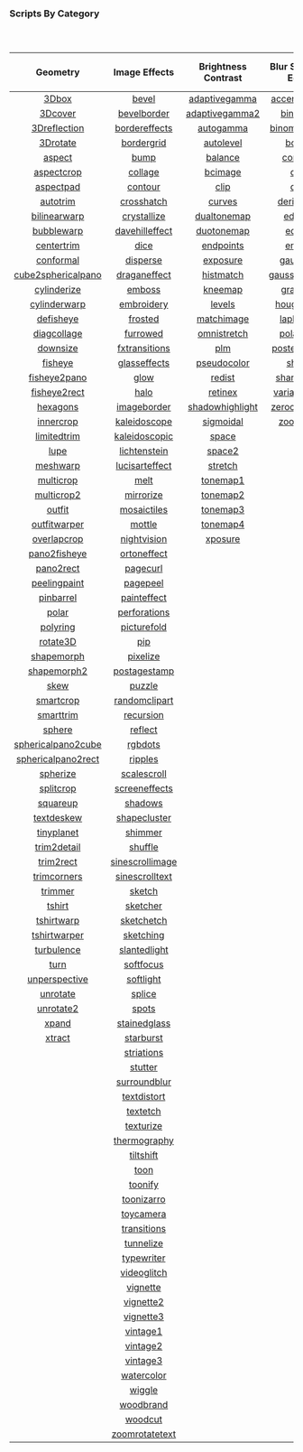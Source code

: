 ### **Scripts By Category**    

### &nbsp;    

| **Geometry**| **Image**  **Effects**| **Brightness**  **Contrast**| **Blur**  **Sharpen**  **Edge**| **Color**| **Threshold**  **Segment**| **Noise**  **Addition**  **Removal**| **Fourier**  **Transform**| **Miscellaneous**  **Utilities**   |  
|:---:|:---:|:---:|:---:|:---:|:---:|:---:|:---:|:---:|  
| [3Dbox ][1]| [bevel ][2]| [adaptivegamma ][3]| [accentedges ][4]| [anglegradient ][5]| [2colorthresh ][6]| [denoise ][7]| [camerablur ][8]| [3Dtext ][9]  |  
| [3Dcover ][10]| [bevelborder ][11]| [adaptivegamma2 ][12]| [binomial ][13]| [autocolor ][14]| [fuzzythresh ][15]| [filmgrain ][16]| [cameradeblur ][17]| [adjoin ][18]  |  
| [3Dreflection ][19]| [bordereffects ][20]| [autogamma ][21]| [binomialedge ][22]| [autotone ][23]| [isodatathresh ][24]| [isonoise ][25]| [cepstrum ][26]| [autocaption ][27]  |  
| [3Drotate ][28]| [bordergrid ][29]| [autolevel ][30]| [bokeh ][31]| [autotone2 ][32]| [kapurthresh ][33]| [kuwahara ][34]| [dotproductcorr ][35]| [autolabel ][36]  |  
| [aspect ][37]| [bump ][38]| [balance ][39]| [corners ][40]| [autowhite ][41]| [kmeansthresh ][42]| [morphology ][43]| [fftconvol ][44]| [bumptext ][45]  |  
| [aspectcrop ][46]| [collage ][47]| [bcimage ][48]| [dog ][49]| [color2alpha ][50]| [localthresh ][51]| [noisecleaner ][52]| [fftdeconvol ][53]| [captcha ][54]  |  
| [aspectpad ][55]| [contour ][56]| [clip ][57]| [dog ][49]| [color2gray ][58]| [otsuthresh ][59]| [perlin ][60]| [fftfilter ][61]| [cartoon ][62]  |  
| [autotrim ][63]| [crosshatch ][64]| [curves ][65]| [derivative ][66]| [coloration ][67]| [ptilethresh ][68]| [statsfilt ][69]| [normcrosscorr ][70]| [chrome ][71]  |  
| [bilinearwarp ][72]| [crystallize ][73]| [dualtonemap ][74]| [edgefx ][75]| [colorbalance ][76]| [rangethresh ][77]| &nbsp;| [notch ][78]| [cone][79]  |  
| [bubblewarp ][80]| [davehilleffect ][81]| [duotonemap ][82]| [edges ][83]| [colorbalance2 ][84]| [sahoothresh ][85]| &nbsp;| [phasecorr ][86]| [cosinebell ][87]  |  
| [centertrim ][88]| [dice ][89]| [endpoints ][90]| [enrich ][91]| [colorboost ][92]| [separate ][93]| &nbsp;| [rmsecorr ][94]| [cumhist ][95]  |  
| [conformal ][96]| [disperse ][97]| [exposure ][98]| [gaussian ][99]| [colorcells ][100]| [textcleaner ][101]| &nbsp;| [spectrum ][102]| [entropy ][103]  |  
| [cube2sphericalpano ][104]| [draganeffect ][105]| [histmatch ][106]| [gaussianedge ][107]| [colorconverter ][108]| [trianglethresh ][109]| &nbsp;| &nbsp;| [feather ][110]  |  
| [cylinderize ][111]| [emboss ][112]| [kneemap ][113]| [gradient ][114]| [colorcoords ][115]| [whiteboard ][116]| &nbsp;| &nbsp;| [flicker ][117]  |  
| [cylinderwarp ][118]| [embroidery ][119]| [levels ][120]| [houghlines ][121]| [colorfilter ][122]| &nbsp;| &nbsp;| &nbsp;| [flickerchannel ][123]  |  
| [defisheye ][124]| [frosted ][125]| [matchimage ][126]| [laplacian ][127]| [colorfulness ][128]| &nbsp;| &nbsp;| &nbsp;| [grid ][129]  |  
| [diagcollage ][130]| [furrowed ][131]| [omnistretch ][132]| [polarblur ][133]| [colorglow ][134]| &nbsp;| &nbsp;| &nbsp;| [hamming ][135]  |  
| [downsize ][136]| [fxtransitions ][137]| [plm ][138]| [posteredges ][139]| [colorspectrum ][140]| &nbsp;| &nbsp;| &nbsp;| [histcompare ][141]  |  
| [fisheye ][142]| [glasseffects ][143]| [pseudocolor ][144]| [sharp ][145]| [colortemp ][146]| &nbsp;| &nbsp;| &nbsp;| [histog ][147]  |  
| [fisheye2pano ][148]| [glow ][149]| [redist ][150]| [sharpedge ][151]| [colortoning ][152]| &nbsp;| &nbsp;| &nbsp;| [interleave ][153]  |  
| [fisheye2rect ][154]| [halo ][155]| [retinex ][156]| [variableblur ][157]| [dominantcolor ][158]| &nbsp;| &nbsp;| &nbsp;| [interweave ][159]  |  
| [hexagons ][160]| [imageborder ][161]| [shadowhighlight ][162]| [zerocrossing ][163]| [enhancelab ][164]| &nbsp;| &nbsp;| &nbsp;| [juliaset ][165]  |  
| [innercrop ][166]| [kaleidoscope ][167]| [sigmoidal ][168]| [zoomblur ][169]| [graytoning ][170]| &nbsp;| &nbsp;| &nbsp;| [magicwand ][171]  |  
| [limitedtrim ][172]| [kaleidoscopic ][173]| [space ][174]| &nbsp;| [greenscreen ][175]| &nbsp;| &nbsp;| &nbsp;| [mandala ][176]  |  
| [lupe ][177]| [lichtenstein ][178]| [space2 ][179]| &nbsp;| [huemap ][180]| &nbsp;| &nbsp;| &nbsp;| [mandalascope ][181]  |  
| [meshwarp ][182]| [lucisarteffect ][183]| [stretch ][184]| &nbsp;| [isolatecolor ][185]| &nbsp;| &nbsp;| &nbsp;| [mandelbrot ][186]  |  
| [multicrop ][187]| [melt ][188]| [tonemap1 ][189]| &nbsp;| [kmeans ][190]| &nbsp;| &nbsp;| &nbsp;| [maxima ][191]  |  
| [multicrop2 ][192]| [mirrorize ][193]| [tonemap2 ][194]| &nbsp;| [levelcolors ][195]| &nbsp;| &nbsp;| &nbsp;| [median ][196]  |  
| [outfit ][197]| [mosaictiles ][198]| [tonemap3 ][199]| &nbsp;| [locatecolors ][200]| &nbsp;| &nbsp;| &nbsp;| [mesmerize ][201]  |  
| [outfitwarper ][202]| [mottle ][203]| [tonemap4 ][204]| &nbsp;| [mapcolors ][205]| &nbsp;| &nbsp;| &nbsp;| [mode ][206]  |  
| [overlapcrop ][207]| [nightvision ][208]| [xposure ][209]| &nbsp;| [maxrgb ][210]| &nbsp;| &nbsp;| &nbsp;| [moments ][211]  |  
| [pano2fisheye ][212]| [ortoneffect ][213]| &nbsp;| &nbsp;| [midgradient ][214]| &nbsp;| &nbsp;| &nbsp;| [multigradient ][215]  |  
| [pano2rect ][216]| [pagecurl ][217]| &nbsp;| &nbsp;| [midtonebalance ][218]| &nbsp;| &nbsp;| &nbsp;| [neg2pos ][219]  |  
| [peelingpaint ][220]| [pagepeel ][221]| &nbsp;| &nbsp;| [modulatecolor1 ][222]| &nbsp;| &nbsp;| &nbsp;| [negative2positive ][223]  |  
| [pinbarrel ][224]| [painteffect ][225]| &nbsp;| &nbsp;| [modulatecolor2 ][226]| &nbsp;| &nbsp;| &nbsp;| [phashcompare ][227]  |  
| [polar ][228]| [perforations ][229]| &nbsp;| &nbsp;| [nearestcolor ][230]| &nbsp;| &nbsp;| &nbsp;| [phashconvert ][231]  |  
| [polyring ][232]| [picturefold ][233]| &nbsp;| &nbsp;| [plmlut ][234]| &nbsp;| &nbsp;| &nbsp;| [phashes ][235]  |  
| [rotate3D ][236]| [pip ][237]| &nbsp;| &nbsp;| [popart ][238]| &nbsp;| &nbsp;| &nbsp;| [picframe ][239]  |  
| [shapemorph ][240]| [pixelize ][241]| &nbsp;| &nbsp;| [redeye ][242]| &nbsp;| &nbsp;| &nbsp;| [plot ][243]  |  
| [shapemorph2 ][244]| [postagestamp ][245]| &nbsp;| &nbsp;| [remap ][246]| &nbsp;| &nbsp;| &nbsp;| [plot3D ][247]  |  
| [skew ][248]| [puzzle ][249]| &nbsp;| &nbsp;| [removecolorcast ][250]| &nbsp;| &nbsp;| &nbsp;| [profile ][251]  |  
| [smartcrop ][252]| [randomclipart ][253]| &nbsp;| &nbsp;| [replacecolor ][254]| &nbsp;| &nbsp;| &nbsp;| [radialgradient ][255]  |  
| [smarttrim ][256]| [recursion ][257]| &nbsp;| &nbsp;| [saturation ][258]| &nbsp;| &nbsp;| &nbsp;| [radialgrid ][259]  |  
| [sphere ][260]| [reflect ][261]| &nbsp;| &nbsp;| [scatter ][262]| &nbsp;| &nbsp;| &nbsp;| [randomblob ][263]  |  
| [sphericalpano2cube ][264]| [rgbdots ][265]| &nbsp;| &nbsp;| [scatterchannels ][266]| &nbsp;| &nbsp;| &nbsp;| [scriptbatch ][267]  |  
| [sphericalpano2rect ][268]| [ripples ][269]| &nbsp;| &nbsp;| [slice ][270]| &nbsp;| &nbsp;| &nbsp;| [shapecompare ][271]  |  
| [spherize ][272]| [scalescroll ][273]| &nbsp;| &nbsp;| [spectrumhist ][274]| &nbsp;| &nbsp;| &nbsp;| [similar ][275]  |  
| [splitcrop ][276]| [screeneffects ][277]| &nbsp;| &nbsp;| [splittone1 ][278]| &nbsp;| &nbsp;| &nbsp;| [splitimage ][279]  |  
| [squareup ][280]| [shadows ][281]| &nbsp;| &nbsp;| [splittone2 ][282]| &nbsp;| &nbsp;| &nbsp;| [ssim ][283]  |  
| [textdeskew ][284]| [shapecluster ][285]| &nbsp;| &nbsp;| [splittone3 ][286]| &nbsp;| &nbsp;| &nbsp;| [stdimage ][287]  |  
| [tinyplanet ][288]| [shimmer ][289]| &nbsp;| &nbsp;| [tintilize ][290]| &nbsp;| &nbsp;| &nbsp;| [texteffect ][291]  |  
| [trim2detail ][292]| [shuffle ][293]| &nbsp;| &nbsp;| [transfercolor ][294]| &nbsp;| &nbsp;| &nbsp;| [texteffect2 ][295]  |  
| [trim2rect ][296]| [sinescrollimage ][297]| &nbsp;| &nbsp;| [tricolorize ][298]| &nbsp;| &nbsp;| &nbsp;| [thresholds ][299]  |  
| [trimcorners ][300]| [sinescrolltext ][301]| &nbsp;| &nbsp;| [unsaturatehue ][302]| &nbsp;| &nbsp;| &nbsp;| [tileimage ][303]  |  
| [trimmer ][304]| [sketch ][305]| &nbsp;| &nbsp;| [uwcorrect ][306]| &nbsp;| &nbsp;| &nbsp;| [tiler ][307]  |  
| [tshirt ][308]| [sketcher ][309]| &nbsp;| &nbsp;| [vibrance ][310]| &nbsp;| &nbsp;| &nbsp;| [woodgrain ][311]  |  
| [tshirtwarp ][312]| [sketchetch ][313]| &nbsp;| &nbsp;| [vibrance2 ][314]| &nbsp;| &nbsp;| &nbsp;| &nbsp;  |  
| [tshirtwarper ][315]| [sketching ][316]| &nbsp;| &nbsp;| [vibrance3 ][317]| &nbsp;| &nbsp;| &nbsp;| &nbsp;  |  
| [turbulence ][318]| [slantedlight ][319]| &nbsp;| &nbsp;| [warholeffect ][320]| &nbsp;| &nbsp;| &nbsp;| &nbsp;  |  
| [turn ][321]| [softfocus ][322]| &nbsp;| &nbsp;| [wavemap ][323]| &nbsp;| &nbsp;| &nbsp;| &nbsp;  |  
| [unperspective ][324]| [softlight ][325]| &nbsp;| &nbsp;| [whitebalance ][326]| &nbsp;| &nbsp;| &nbsp;| &nbsp;  |  
| [unrotate ][327]| [splice ][328]| &nbsp;| &nbsp;| [whitebalancing ][329]| &nbsp;| &nbsp;| &nbsp;| &nbsp;  |  
| [unrotate2 ][330]| [spots ][331]| &nbsp;| &nbsp;| &nbsp;| &nbsp;| &nbsp;| &nbsp;| &nbsp;  |  
| [xpand ][332]| [stainedglass ][333]| &nbsp;| &nbsp;| &nbsp;| &nbsp;| &nbsp;| &nbsp;| &nbsp;  |  
| [xtract ][334]| [starburst ][335]| &nbsp;| &nbsp;| &nbsp;| &nbsp;| &nbsp;| &nbsp;| &nbsp;  |  
| &nbsp;| [striations ][336]| &nbsp;| &nbsp;| &nbsp;| &nbsp;| &nbsp;| &nbsp;| &nbsp;  |  
| &nbsp;| [stutter ][337]| &nbsp;| &nbsp;| &nbsp;| &nbsp;| &nbsp;| &nbsp;| &nbsp;  |  
| &nbsp;| [surroundblur ][338]| &nbsp;| &nbsp;| &nbsp;| &nbsp;| &nbsp;| &nbsp;| &nbsp;  |  
| &nbsp;| [textdistort ][339]| &nbsp;| &nbsp;| &nbsp;| &nbsp;| &nbsp;| &nbsp;| &nbsp;  |  
| &nbsp;| [textetch ][340]| &nbsp;| &nbsp;| &nbsp;| &nbsp;| &nbsp;| &nbsp;| &nbsp;  |  
| &nbsp;| [texturize ][341]| &nbsp;| &nbsp;| &nbsp;| &nbsp;| &nbsp;| &nbsp;| &nbsp;  |  
| &nbsp;| [thermography ][342]| &nbsp;| &nbsp;| &nbsp;| &nbsp;| &nbsp;| &nbsp;| &nbsp;  |  
| &nbsp;| [tiltshift ][343]| &nbsp;| &nbsp;| &nbsp;| &nbsp;| &nbsp;| &nbsp;| &nbsp;  |  
| &nbsp;| [toon ][344]| &nbsp;| &nbsp;| &nbsp;| &nbsp;| &nbsp;| &nbsp;| &nbsp;  |  
| &nbsp;| [toonify ][345]| &nbsp;| &nbsp;| &nbsp;| &nbsp;| &nbsp;| &nbsp;| &nbsp;  |  
| &nbsp;| [toonizarro ][346]| &nbsp;| &nbsp;| &nbsp;| &nbsp;| &nbsp;| &nbsp;| &nbsp;  |  
| &nbsp;| [toycamera ][347]| &nbsp;| &nbsp;| &nbsp;| &nbsp;| &nbsp;| &nbsp;| &nbsp;  |  
| &nbsp;| [transitions ][348]| &nbsp;| &nbsp;| &nbsp;| &nbsp;| &nbsp;| &nbsp;| &nbsp;  |  
| &nbsp;| [tunnelize ][349]| &nbsp;| &nbsp;| &nbsp;| &nbsp;| &nbsp;| &nbsp;| &nbsp;  |  
| &nbsp;| [typewriter ][350]| &nbsp;| &nbsp;| &nbsp;| &nbsp;| &nbsp;| &nbsp;| &nbsp;  |  
| &nbsp;| [videoglitch ][351]| &nbsp;| &nbsp;| &nbsp;| &nbsp;| &nbsp;| &nbsp;| &nbsp;  |  
| &nbsp;| [vignette ][352]| &nbsp;| &nbsp;| &nbsp;| &nbsp;| &nbsp;| &nbsp;| &nbsp;  |  
| &nbsp;| [vignette2 ][353]| &nbsp;| &nbsp;| &nbsp;| &nbsp;| &nbsp;| &nbsp;| &nbsp;  |  
| &nbsp;| [vignette3 ][354]| &nbsp;| &nbsp;| &nbsp;| &nbsp;| &nbsp;| &nbsp;| &nbsp;  |  
| &nbsp;| [vintage1 ][355]| &nbsp;| &nbsp;| &nbsp;| &nbsp;| &nbsp;| &nbsp;| &nbsp;  |  
| &nbsp;| [vintage2 ][356]| &nbsp;| &nbsp;| &nbsp;| &nbsp;| &nbsp;| &nbsp;| &nbsp;  |  
| &nbsp;| [vintage3 ][357]| &nbsp;| &nbsp;| &nbsp;| &nbsp;| &nbsp;| &nbsp;| &nbsp;  |  
| &nbsp;| [watercolor ][358]| &nbsp;| &nbsp;| &nbsp;| &nbsp;| &nbsp;| &nbsp;| &nbsp;  |  
| &nbsp;| [wiggle ][359]| &nbsp;| &nbsp;| &nbsp;| &nbsp;| &nbsp;| &nbsp;| &nbsp;  |  
| &nbsp;| [woodbrand ][360]| &nbsp;| &nbsp;| &nbsp;| &nbsp;| &nbsp;| &nbsp;| &nbsp;  |  
| &nbsp;| [woodcut ][361]| &nbsp;| &nbsp;| &nbsp;| &nbsp;| &nbsp;| &nbsp;| &nbsp;  |  
| &nbsp;| [zoomrotatetext ][362]| &nbsp;| &nbsp;| &nbsp;| &nbsp;| &nbsp;| &nbsp;| &nbsp;  |  

[1]: http://www.fmwconcepts.com/imagemagick/3Dbox/index.php
[2]: http://www.fmwconcepts.com/imagemagick/bevel/index.php
[3]: http://www.fmwconcepts.com/imagemagick/adaptivegamma/index.php
[4]: http://www.fmwconcepts.com/imagemagick/accentedges/index.php
[5]: http://www.fmwconcepts.com/imagemagick/anglegradient/index.php
[6]: http://www.fmwconcepts.com/imagemagick/2colorthresh/index.php
[7]: http://www.fmwconcepts.com/imagemagick/denoise/index.php
[8]: http://www.fmwconcepts.com/imagemagick/camerablur/index.php
[9]: http://www.fmwconcepts.com/imagemagick/3Dtext/index.php
[10]: http://www.fmwconcepts.com/imagemagick/3Dcover/index.php
[11]: http://www.fmwconcepts.com/imagemagick/bevelborder/index.php
[12]: http://www.fmwconcepts.com/imagemagick/adaptivegamma2/index.php
[13]: http://www.fmwconcepts.com/imagemagick/binomial/index.php
[14]: http://www.fmwconcepts.com/imagemagick/autocolor/index.php
[15]: http://www.fmwconcepts.com/imagemagick/fuzzythresh/index.php
[16]: http://www.fmwconcepts.com/imagemagick/filmgrain/index.php
[17]: http://www.fmwconcepts.com/imagemagick/cameradeblur/index.php
[18]: http://www.fmwconcepts.com/imagemagick/adjoin/index.php
[19]: http://www.fmwconcepts.com/imagemagick/3Dreflection/index.php
[20]: http://www.fmwconcepts.com/imagemagick/bordereffects/index.php
[21]: http://www.fmwconcepts.com/imagemagick/autogamma/index.php
[22]: http://www.fmwconcepts.com/imagemagick/binomialedge/index.php
[23]: http://www.fmwconcepts.com/imagemagick/autotone/index.php
[24]: http://www.fmwconcepts.com/imagemagick/isodatathresh/index.php
[25]: http://www.fmwconcepts.com/imagemagick/isonoise/index.php
[26]: http://www.fmwconcepts.com/imagemagick/cepstrum/index.php
[27]: http://www.fmwconcepts.com/imagemagick/autocaption/index.php
[28]: http://www.fmwconcepts.com/imagemagick/3Drotate/index.php
[29]: http://www.fmwconcepts.com/imagemagick/bordergrid/index.php
[30]: http://www.fmwconcepts.com/imagemagick/autolevel/index.php
[31]: http://www.fmwconcepts.com/imagemagick/bokeh/index.php
[32]: http://www.fmwconcepts.com/imagemagick/autotone2/index.php
[33]: http://www.fmwconcepts.com/imagemagick/kapurthresh/index.php
[34]: http://www.fmwconcepts.com/imagemagick/kuwahara/index.php
[35]: http://www.fmwconcepts.com/imagemagick/dotproductcorr/index.php
[36]: http://www.fmwconcepts.com/imagemagick/autolabel/index.php
[37]: http://www.fmwconcepts.com/imagemagick/aspect/index.php
[38]: http://www.fmwconcepts.com/imagemagick/bump/index.php
[39]: http://www.fmwconcepts.com/imagemagick/balance/index.php
[40]: http://www.fmwconcepts.com/imagemagick/corners/index.php
[41]: http://www.fmwconcepts.com/imagemagick/autowhite/index.php
[42]: http://www.fmwconcepts.com/imagemagick/kmeansthresh/index.php
[43]: http://www.fmwconcepts.com/imagemagick/morphology/index.php
[44]: http://www.fmwconcepts.com/imagemagick/fftconvol/index.php
[45]: http://www.fmwconcepts.com/imagemagick/bumptext/index.php
[46]: http://www.fmwconcepts.com/imagemagick/aspectcrop/index.php
[47]: http://www.fmwconcepts.com/imagemagick/collage/index.php
[48]: http://www.fmwconcepts.com/imagemagick/bcimage/index.php
[49]: http://www.fmwconcepts.com/imagemagick/dog/index.php
[50]: http://www.fmwconcepts.com/imagemagick/color2alpha/index.php
[51]: http://www.fmwconcepts.com/imagemagick/localthresh/index.php
[52]: http://www.fmwconcepts.com/imagemagick/noisecleaner/index.php
[53]: http://www.fmwconcepts.com/imagemagick/fftdeconvol/index.php
[54]: http://www.fmwconcepts.com/imagemagick/captcha/index.php
[55]: http://www.fmwconcepts.com/imagemagick/aspectpad/index.php
[56]: http://www.fmwconcepts.com/imagemagick/contour/index.php
[57]: http://www.fmwconcepts.com/imagemagick/clip/index.php
[58]: http://www.fmwconcepts.com/imagemagick/color2gray/index.php
[59]: http://www.fmwconcepts.com/imagemagick/otsuthresh/index.php
[60]: http://www.fmwconcepts.com/imagemagick/perlin/index.php
[61]: http://www.fmwconcepts.com/imagemagick/fftfilter/index.php
[62]: http://www.fmwconcepts.com/imagemagick/cartoon/index.php
[63]: http://www.fmwconcepts.com/imagemagick/autotrim/index.php
[64]: http://www.fmwconcepts.com/imagemagick/crosshatch/index.php
[65]: http://www.fmwconcepts.com/imagemagick/curves/index.php
[66]: http://www.fmwconcepts.com/imagemagick/derivative/index.php
[67]: http://www.fmwconcepts.com/imagemagick/coloration/index.php
[68]: http://www.fmwconcepts.com/imagemagick/ptilethresh/index.php
[69]: http://www.fmwconcepts.com/imagemagick/statsfilt/index.php
[70]: http://www.fmwconcepts.com/imagemagick/normcrosscorr/index.php
[71]: http://www.fmwconcepts.com/imagemagick/chrome/index.php
[72]: http://www.fmwconcepts.com/imagemagick/bilinearwarp/index.php
[73]: http://www.fmwconcepts.com/imagemagick/crystallize/index.php
[74]: http://www.fmwconcepts.com/imagemagick/dualtonemap/index.php
[75]: http://www.fmwconcepts.com/imagemagick/edgefx/index.php
[76]: http://www.fmwconcepts.com/imagemagick/colorbalance/index.php
[77]: http://www.fmwconcepts.com/imagemagick/rangethresh/index.php
[78]: http://www.fmwconcepts.com/imagemagick/notch/index.php
[79]: http://www.fmwconcepts.com/imagemagick/cone/index.php
[80]: http://www.fmwconcepts.com/imagemagick/bubblewarp/index.php
[81]: http://www.fmwconcepts.com/imagemagick/davehilleffect/index.php
[82]: http://www.fmwconcepts.com/imagemagick/duotonemap/index.php
[83]: http://www.fmwconcepts.com/imagemagick/edges/index.php
[84]: http://www.fmwconcepts.com/imagemagick/colorbalance2/index.php
[85]: http://www.fmwconcepts.com/imagemagick/sahoothresh/index.php
[86]: http://www.fmwconcepts.com/imagemagick/phasecorr/index.php
[87]: http://www.fmwconcepts.com/imagemagick/cosinebell/index.php
[88]: http://www.fmwconcepts.com/imagemagick/centertrim/index.php
[89]: http://www.fmwconcepts.com/imagemagick/dice/index.php
[90]: http://www.fmwconcepts.com/imagemagick/endpoints/index.php
[91]: http://www.fmwconcepts.com/imagemagick/enrich/index.php
[92]: http://www.fmwconcepts.com/imagemagick/colorboost/index.php
[93]: http://www.fmwconcepts.com/imagemagick/separate/index.php
[94]: http://www.fmwconcepts.com/imagemagick/rmsecorr/index.php
[95]: http://www.fmwconcepts.com/imagemagick/cumhist/index.php
[96]: http://www.fmwconcepts.com/imagemagick/conformal/index.php
[97]: http://www.fmwconcepts.com/imagemagick/disperse/index.php
[98]: http://www.fmwconcepts.com/imagemagick/exposure/index.php
[99]: http://www.fmwconcepts.com/imagemagick/gaussian/index.php
[100]: http://www.fmwconcepts.com/imagemagick/colorcells/index.php
[101]: http://www.fmwconcepts.com/imagemagick/textcleaner/index.php
[102]: http://www.fmwconcepts.com/imagemagick/spectrum/index.php
[103]: http://www.fmwconcepts.com/imagemagick/entropy/index.php
[104]: http://www.fmwconcepts.com/imagemagick/cube2sphericalpano/index.php
[105]: http://www.fmwconcepts.com/imagemagick/draganeffect/index.php
[106]: http://www.fmwconcepts.com/imagemagick/histmatch/index.php
[107]: http://www.fmwconcepts.com/imagemagick/gaussianedge/index.php
[108]: http://www.fmwconcepts.com/imagemagick/colorconverter/index.php
[109]: http://www.fmwconcepts.com/imagemagick/trianglethresh/index.php
[110]: http://www.fmwconcepts.com/imagemagick/feather/index.php
[111]: http://www.fmwconcepts.com/imagemagick/cylinderize/index.php
[112]: http://www.fmwconcepts.com/imagemagick/emboss/index.php
[113]: http://www.fmwconcepts.com/imagemagick/kneemap/index.php
[114]: http://www.fmwconcepts.com/imagemagick/gradient/index.php
[115]: http://www.fmwconcepts.com/imagemagick/colorcoords/index.php
[116]: http://www.fmwconcepts.com/imagemagick/whiteboard/index.php
[117]: http://www.fmwconcepts.com/imagemagick/flicker/index.php
[118]: http://www.fmwconcepts.com/imagemagick/cylinderwarp/index.php
[119]: http://www.fmwconcepts.com/imagemagick/embroidery/index.php
[120]: http://www.fmwconcepts.com/imagemagick/levels/index.php
[121]: http://www.fmwconcepts.com/imagemagick/houghlines/index.php
[122]: http://www.fmwconcepts.com/imagemagick/colorfilter/index.php
[123]: http://www.fmwconcepts.com/imagemagick/flickerchannel/index.php
[124]: http://www.fmwconcepts.com/imagemagick/defisheye/index.php
[125]: http://www.fmwconcepts.com/imagemagick/frosted/index.php
[126]: http://www.fmwconcepts.com/imagemagick/matchimage/index.php
[127]: http://www.fmwconcepts.com/imagemagick/laplacian/index.php
[128]: http://www.fmwconcepts.com/imagemagick/colorfulness/index.php
[129]: http://www.fmwconcepts.com/imagemagick/grid/index.php
[130]: http://www.fmwconcepts.com/imagemagick/diagcollage/index.php
[131]: http://www.fmwconcepts.com/imagemagick/furrowed/index.php
[132]: http://www.fmwconcepts.com/imagemagick/omnistretch/index.php
[133]: http://www.fmwconcepts.com/imagemagick/polarblur/index.php
[134]: http://www.fmwconcepts.com/imagemagick/colorglow/index.php
[135]: http://www.fmwconcepts.com/imagemagick/hamming/index.php
[136]: http://www.fmwconcepts.com/imagemagick/downsize/index.php
[137]: http://www.fmwconcepts.com/imagemagick/fxtransitions/index.php
[138]: http://www.fmwconcepts.com/imagemagick/plm/index.php
[139]: http://www.fmwconcepts.com/imagemagick/posteredges/index.php
[140]: http://www.fmwconcepts.com/imagemagick/colorspectrum/index.php
[141]: http://www.fmwconcepts.com/imagemagick/histcompare/index.php
[142]: http://www.fmwconcepts.com/imagemagick/fisheye/index.php
[143]: http://www.fmwconcepts.com/imagemagick/glasseffects/index.php
[144]: http://www.fmwconcepts.com/imagemagick/pseudocolor/index.php
[145]: http://www.fmwconcepts.com/imagemagick/sharp/index.php
[146]: http://www.fmwconcepts.com/imagemagick/colortemp/index.php
[147]: http://www.fmwconcepts.com/imagemagick/histog/index.php
[148]: http://www.fmwconcepts.com/imagemagick/fisheye2pano/index.php
[149]: http://www.fmwconcepts.com/imagemagick/glow/index.php
[150]: http://www.fmwconcepts.com/imagemagick/redist/index.php
[151]: http://www.fmwconcepts.com/imagemagick/sharpedge/index.php
[152]: http://www.fmwconcepts.com/imagemagick/colortoning/index.php
[153]: http://www.fmwconcepts.com/imagemagick/interleave/index.php
[154]: http://www.fmwconcepts.com/imagemagick/fisheye2rect/index.php
[155]: http://www.fmwconcepts.com/imagemagick/halo/index.php
[156]: http://www.fmwconcepts.com/imagemagick/retinex/index.php
[157]: http://www.fmwconcepts.com/imagemagick/variableblur/index.php
[158]: http://www.fmwconcepts.com/imagemagick/dominantcolor/index.php
[159]: http://www.fmwconcepts.com/imagemagick/interweave/index.php
[160]: http://www.fmwconcepts.com/imagemagick/hexagons/index.php
[161]: http://www.fmwconcepts.com/imagemagick/imageborder/index.php
[162]: http://www.fmwconcepts.com/imagemagick/shadowhighlight/index.php
[163]: http://www.fmwconcepts.com/imagemagick/zerocrossing/index.php
[164]: http://www.fmwconcepts.com/imagemagick/enhancelab/index.php
[165]: http://www.fmwconcepts.com/imagemagick/juliaset/index.php
[166]: http://www.fmwconcepts.com/imagemagick/innercrop/index.php
[167]: http://www.fmwconcepts.com/imagemagick/kaleidoscope/index.php
[168]: http://www.fmwconcepts.com/imagemagick/sigmoidal/index.php
[169]: http://www.fmwconcepts.com/imagemagick/zoomblur/index.php
[170]: http://www.fmwconcepts.com/imagemagick/graytoning/index.php
[171]: http://www.fmwconcepts.com/imagemagick/magicwand/index.php
[172]: http://www.fmwconcepts.com/imagemagick/limitedtrim/index.php
[173]: http://www.fmwconcepts.com/imagemagick/kaleidoscopic/index.php
[174]: http://www.fmwconcepts.com/imagemagick/space/index.php
[175]: http://www.fmwconcepts.com/imagemagick/greenscreen/index.php
[176]: http://www.fmwconcepts.com/imagemagick/mandala/index.php
[177]: http://www.fmwconcepts.com/imagemagick/lupe/index.php
[178]: http://www.fmwconcepts.com/imagemagick/lichtenstein/index.php
[179]: http://www.fmwconcepts.com/imagemagick/space2/index.php
[180]: http://www.fmwconcepts.com/imagemagick/huemap/index.php
[181]: http://www.fmwconcepts.com/imagemagick/mandalascope/index.php
[182]: http://www.fmwconcepts.com/imagemagick/meshwarp/index.php
[183]: http://www.fmwconcepts.com/imagemagick/lucisarteffect/index.php
[184]: http://www.fmwconcepts.com/imagemagick/stretch/index.php
[185]: http://www.fmwconcepts.com/imagemagick/isolatecolor/index.php
[186]: http://www.fmwconcepts.com/imagemagick/mandelbrot/index.php
[187]: http://www.fmwconcepts.com/imagemagick/multicrop/index.php
[188]: http://www.fmwconcepts.com/imagemagick/melt/index.php
[189]: http://www.fmwconcepts.com/imagemagick/tonemap1/index.php
[190]: http://www.fmwconcepts.com/imagemagick/kmeans/index.php
[191]: http://www.fmwconcepts.com/imagemagick/maxima/index.php
[192]: http://www.fmwconcepts.com/imagemagick/multicrop2/index.php
[193]: http://www.fmwconcepts.com/imagemagick/mirrorize/index.php
[194]: http://www.fmwconcepts.com/imagemagick/tonemap2/index.php
[195]: http://www.fmwconcepts.com/imagemagick/levelcolors/index.php
[196]: http://www.fmwconcepts.com/imagemagick/median/index.php
[197]: http://www.fmwconcepts.com/imagemagick/outfit/index.php
[198]: http://www.fmwconcepts.com/imagemagick/mosaictiles/index.php
[199]: http://www.fmwconcepts.com/imagemagick/tonemap3/index.php
[200]: http://www.fmwconcepts.com/imagemagick/locatecolors/index.php
[201]: http://www.fmwconcepts.com/imagemagick/mesmerize/index.php
[202]: http://www.fmwconcepts.com/imagemagick/outfitwarper/index.php
[203]: http://www.fmwconcepts.com/imagemagick/mottle/index.php
[204]: http://www.fmwconcepts.com/imagemagick/tonemap4/index.php
[205]: http://www.fmwconcepts.com/imagemagick/mapcolors/index.php
[206]: http://www.fmwconcepts.com/imagemagick/mode/index.php
[207]: http://www.fmwconcepts.com/imagemagick/overlapcrop/index.php
[208]: http://www.fmwconcepts.com/imagemagick/nightvision/index.php
[209]: http://www.fmwconcepts.com/imagemagick/xposure/index.php
[210]: http://www.fmwconcepts.com/imagemagick/maxrgb/index.php
[211]: http://www.fmwconcepts.com/imagemagick/moments/index.php
[212]: http://www.fmwconcepts.com/imagemagick/pano2fisheye/index.php
[213]: http://www.fmwconcepts.com/imagemagick/ortoneffect/index.php
[214]: http://www.fmwconcepts.com/imagemagick/midgradient/index.php
[215]: http://www.fmwconcepts.com/imagemagick/multigradient/index.php
[216]: http://www.fmwconcepts.com/imagemagick/pano2rect/index.php
[217]: http://www.fmwconcepts.com/imagemagick/pagecurl/index.php
[218]: http://www.fmwconcepts.com/imagemagick/midtonebalance/index.php
[219]: http://www.fmwconcepts.com/imagemagick/neg2pos/index.php
[220]: http://www.fmwconcepts.com/imagemagick/peelingpaint/index.php
[221]: http://www.fmwconcepts.com/imagemagick/pagepeel/index.php
[222]: http://www.fmwconcepts.com/imagemagick/modulatecolor1/index.php
[223]: http://www.fmwconcepts.com/imagemagick/negative2positive/index.php
[224]: http://www.fmwconcepts.com/imagemagick/pinbarrel/index.php
[225]: http://www.fmwconcepts.com/imagemagick/painteffect/index.php
[226]: http://www.fmwconcepts.com/imagemagick/modulatecolor2/index.php
[227]: http://www.fmwconcepts.com/imagemagick/phashcompare/index.php
[228]: http://www.fmwconcepts.com/imagemagick/polar/index.php
[229]: http://www.fmwconcepts.com/imagemagick/perforations/index.php
[230]: http://www.fmwconcepts.com/imagemagick/nearestcolor/index.php
[231]: http://www.fmwconcepts.com/imagemagick/phashconvert/index.php
[232]: http://www.fmwconcepts.com/imagemagick/polyring/index.php
[233]: http://www.fmwconcepts.com/imagemagick/picturefold/index.php
[234]: http://www.fmwconcepts.com/imagemagick/plmlut/index.php
[235]: http://www.fmwconcepts.com/imagemagick/phashes/index.php
[236]: http://www.fmwconcepts.com/imagemagick/rotate3D/index.php
[237]: http://www.fmwconcepts.com/imagemagick/pip/index.php
[238]: http://www.fmwconcepts.com/imagemagick/popart/index.php
[239]: http://www.fmwconcepts.com/imagemagick/picframe/index.php
[240]: http://www.fmwconcepts.com/imagemagick/shapemorph/index.php
[241]: http://www.fmwconcepts.com/imagemagick/pixelize/index.php
[242]: http://www.fmwconcepts.com/imagemagick/redeye/index.php
[243]: http://www.fmwconcepts.com/imagemagick/plot/index.php
[244]: http://www.fmwconcepts.com/imagemagick/shapemorph2/index.php
[245]: http://www.fmwconcepts.com/imagemagick/postagestamp/index.php
[246]: http://www.fmwconcepts.com/imagemagick/remap/index.php
[247]: http://www.fmwconcepts.com/imagemagick/plot3D/index.php
[248]: http://www.fmwconcepts.com/imagemagick/skew/index.php
[249]: http://www.fmwconcepts.com/imagemagick/puzzle/index.php
[250]: http://www.fmwconcepts.com/imagemagick/removecolorcast/index.php
[251]: http://www.fmwconcepts.com/imagemagick/profile/index.php
[252]: http://www.fmwconcepts.com/imagemagick/smartcrop/index.php
[253]: http://www.fmwconcepts.com/imagemagick/randomclipart/index.php
[254]: http://www.fmwconcepts.com/imagemagick/replacecolor/index.php
[255]: http://www.fmwconcepts.com/imagemagick/radialgradient/index.php
[256]: http://www.fmwconcepts.com/imagemagick/smarttrim/index.php
[257]: http://www.fmwconcepts.com/imagemagick/recursion/index.php
[258]: http://www.fmwconcepts.com/imagemagick/saturation/index.php
[259]: http://www.fmwconcepts.com/imagemagick/radialgrid/index.php
[260]: http://www.fmwconcepts.com/imagemagick/sphere/index.php
[261]: http://www.fmwconcepts.com/imagemagick/reflect/index.php
[262]: http://www.fmwconcepts.com/imagemagick/scatter/index.php
[263]: http://www.fmwconcepts.com/imagemagick/randomblob/index.php
[264]: http://www.fmwconcepts.com/imagemagick/sphericalpano2cube/index.php
[265]: http://www.fmwconcepts.com/imagemagick/rgbdots/index.php
[266]: http://www.fmwconcepts.com/imagemagick/scatterchannels/index.php
[267]: http://www.fmwconcepts.com/imagemagick/scriptbatch/index.php
[268]: http://www.fmwconcepts.com/imagemagick/sphericalpano2rect/index.php
[269]: http://www.fmwconcepts.com/imagemagick/ripples/index.php
[270]: http://www.fmwconcepts.com/imagemagick/slice/index.php
[271]: http://www.fmwconcepts.com/imagemagick/shapecompare/index.php
[272]: http://www.fmwconcepts.com/imagemagick/spherize/index.php
[273]: http://www.fmwconcepts.com/imagemagick/scalescroll/index.php
[274]: http://www.fmwconcepts.com/imagemagick/spectrumhist/index.php
[275]: http://www.fmwconcepts.com/imagemagick/similar/index.php
[276]: http://www.fmwconcepts.com/imagemagick/splitcrop/index.php
[277]: http://www.fmwconcepts.com/imagemagick/screeneffects/index.php
[278]: http://www.fmwconcepts.com/imagemagick/splittone1/index.php
[279]: http://www.fmwconcepts.com/imagemagick/splitimage/index.php
[280]: http://www.fmwconcepts.com/imagemagick/squareup/index.php
[281]: http://www.fmwconcepts.com/imagemagick/shadows/index.php
[282]: http://www.fmwconcepts.com/imagemagick/splittone2/index.php
[283]: http://www.fmwconcepts.com/imagemagick/ssim/index.php
[284]: http://www.fmwconcepts.com/imagemagick/textdeskew/index.php
[285]: http://www.fmwconcepts.com/imagemagick/shapecluster/index.php
[286]: http://www.fmwconcepts.com/imagemagick/splittone3/index.php
[287]: http://www.fmwconcepts.com/imagemagick/stdimage/index.php
[288]: http://www.fmwconcepts.com/imagemagick/tinyplanet/index.php
[289]: http://www.fmwconcepts.com/imagemagick/shimmer/index.php
[290]: http://www.fmwconcepts.com/imagemagick/tintilize/index.php
[291]: http://www.fmwconcepts.com/imagemagick/texteffect/index.php
[292]: http://www.fmwconcepts.com/imagemagick/trim2detail/index.php
[293]: http://www.fmwconcepts.com/imagemagick/shuffle/index.php
[294]: http://www.fmwconcepts.com/imagemagick/transfercolor/index.php
[295]: http://www.fmwconcepts.com/imagemagick/texteffect2/index.php
[296]: http://www.fmwconcepts.com/imagemagick/trim2rect/index.php
[297]: http://www.fmwconcepts.com/imagemagick/sinescrollimage/index.php
[298]: http://www.fmwconcepts.com/imagemagick/tricolorize/index.php
[299]: http://www.fmwconcepts.com/imagemagick/thresholds/index.php
[300]: http://www.fmwconcepts.com/imagemagick/trimcorners/index.php
[301]: http://www.fmwconcepts.com/imagemagick/sinescrolltext/index.php
[302]: http://www.fmwconcepts.com/imagemagick/unsaturatehue/index.php
[303]: http://www.fmwconcepts.com/imagemagick/tileimage/index.php
[304]: http://www.fmwconcepts.com/imagemagick/trimmer/index.php
[305]: http://www.fmwconcepts.com/imagemagick/sketch/index.php
[306]: http://www.fmwconcepts.com/imagemagick/uwcorrect/index.php
[307]: http://www.fmwconcepts.com/imagemagick/tiler/index.php
[308]: http://www.fmwconcepts.com/imagemagick/tshirt/index.php
[309]: http://www.fmwconcepts.com/imagemagick/sketcher/index.php
[310]: http://www.fmwconcepts.com/imagemagick/vibrance/index.php
[311]: http://www.fmwconcepts.com/imagemagick/woodgrain/index.php
[312]: http://www.fmwconcepts.com/imagemagick/tshirtwarp/index.php
[313]: http://www.fmwconcepts.com/imagemagick/sketchetch/index.php
[314]: http://www.fmwconcepts.com/imagemagick/vibrance2/index.php
[315]: http://www.fmwconcepts.com/imagemagick/tshirtwarper/index.php
[316]: http://www.fmwconcepts.com/imagemagick/sketching/index.php
[317]: http://www.fmwconcepts.com/imagemagick/vibrance3/index.php
[318]: http://www.fmwconcepts.com/imagemagick/turbulence/index.php
[319]: http://www.fmwconcepts.com/imagemagick/slantedlight/index.php
[320]: http://www.fmwconcepts.com/imagemagick/warholeffect/index.php
[321]: http://www.fmwconcepts.com/imagemagick/turn/index.php
[322]: http://www.fmwconcepts.com/imagemagick/softfocus/index.php
[323]: http://www.fmwconcepts.com/imagemagick/wavemap/index.php
[324]: http://www.fmwconcepts.com/imagemagick/unperspective/index.php
[325]: http://www.fmwconcepts.com/imagemagick/softlight/index.php
[326]: http://www.fmwconcepts.com/imagemagick/whitebalance/index.php
[327]: http://www.fmwconcepts.com/imagemagick/unrotate/index.php
[328]: http://www.fmwconcepts.com/imagemagick/splice/index.php
[329]: http://www.fmwconcepts.com/imagemagick/whitebalancing/index.php
[330]: http://www.fmwconcepts.com/imagemagick/unrotate2/index.php
[331]: http://www.fmwconcepts.com/imagemagick/spots/index.php
[332]: http://www.fmwconcepts.com/imagemagick/xpand/index.php
[333]: http://www.fmwconcepts.com/imagemagick/stainedglass/index.php
[334]: http://www.fmwconcepts.com/imagemagick/xtract/index.php
[335]: http://www.fmwconcepts.com/imagemagick/starburst/index.php
[336]: http://www.fmwconcepts.com/imagemagick/striations/index.php
[337]: http://www.fmwconcepts.com/imagemagick/stutter/index.php
[338]: http://www.fmwconcepts.com/imagemagick/surroundblur/index.php
[339]: http://www.fmwconcepts.com/imagemagick/textdistort/index.php
[340]: http://www.fmwconcepts.com/imagemagick/textetch/index.php
[341]: http://www.fmwconcepts.com/imagemagick/texturize/index.php
[342]: http://www.fmwconcepts.com/imagemagick/thermography/index.php
[343]: http://www.fmwconcepts.com/imagemagick/tiltshift/index.php
[344]: http://www.fmwconcepts.com/imagemagick/toon/index.php
[345]: http://www.fmwconcepts.com/imagemagick/toonify/index.php
[346]: http://www.fmwconcepts.com/imagemagick/toonizarro/index.php
[347]: http://www.fmwconcepts.com/imagemagick/toycamera/index.php
[348]: http://www.fmwconcepts.com/imagemagick/transitions/index.php
[349]: http://www.fmwconcepts.com/imagemagick/tunnelize/index.php
[350]: http://www.fmwconcepts.com/imagemagick/typewriter/index.php
[351]: http://www.fmwconcepts.com/imagemagick/videoglitch/index.php
[352]: http://www.fmwconcepts.com/imagemagick/vignette/index.php
[353]: http://www.fmwconcepts.com/imagemagick/vignette2/index.php
[354]: http://www.fmwconcepts.com/imagemagick/vignette3/index.php
[355]: http://www.fmwconcepts.com/imagemagick/vintage1/index.php
[356]: http://www.fmwconcepts.com/imagemagick/vintage2/index.php
[357]: http://www.fmwconcepts.com/imagemagick/vintage3/index.php
[358]: http://www.fmwconcepts.com/imagemagick/watercolor/index.php
[359]: http://www.fmwconcepts.com/imagemagick/wiggle/index.php
[360]: http://www.fmwconcepts.com/imagemagick/woodbrand/index.php
[361]: http://www.fmwconcepts.com/imagemagick/woodcut/index.php
[362]: http://www.fmwconcepts.com/imagemagick/zoomrotatetext/index.php